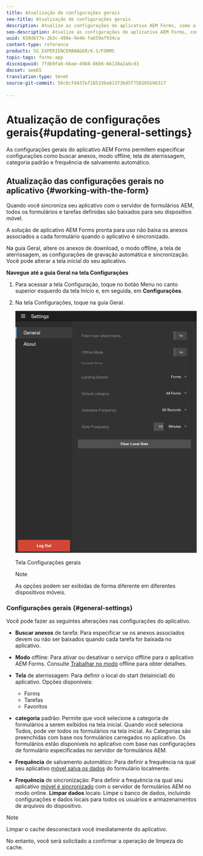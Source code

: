 ```yaml
---
title: Atualização de configurações gerais
seo-title: Atualização de configurações gerais
description: Atualize as configurações do aplicativo AEM Forms, como a tela Início, e busque as opções de pontos de partida e anexos
seo-description: Atualize as configurações do aplicativo AEM Forms, como a tela Início, e busque as opções de pontos de partida e anexos
uuid: 650d677e-2b3c-498e-9e46-fa659af934ca
content-type: reference
products: SG_EXPERIENCEMANAGER/6.5/FORMS
topic-tags: forms-app
discoiquuid: 7fdb9fab-6bae-49b8-86b6-66138a2a6cd3
docset: aem65
translation-type: tm+mt
source-git-commit: 56c6cfd437ef185336e81373bd5f758205b96317

---
```



# Atualização de configurações gerais{#updating-general-settings}

As configurações gerais do aplicativo AEM Forms permitem especificar configurações como buscar anexos, modo offline, tela de aterrissagem, categoria padrão e frequência de salvamento automático.

## Atualização das configurações gerais no aplicativo {#working-with-the-form}

Quando você sincroniza seu aplicativo com o servidor de formulários AEM, todos os formulários e tarefas definidas são baixados para seu dispositivo móvel.

A solução de aplicativo AEM Forms pronta para uso não baixa os anexos associados a cada formulário quando o aplicativo é sincronizado.

Na guia Geral, altere os anexos de download, o modo offline, a tela de aterrissagem, as configurações de gravação automática e sincronização. Você pode alterar a tela [](../../forms/using/home-screen.md) inicial do seu aplicativo.

**Navegue até a guia Geral na tela Configurações**

1. Para acessar a tela Configuração, toque no botão Menu no canto superior esquerdo da tela Início e, em seguida, em **Configurações**.
1. Na tela Configurações, toque na guia Geral.

   ![Configurações gerais no aplicativo AEM Forms](assets/gen-settings-1.png)

   Tela Configurações gerais

   >[!NOTE]
   >
   >As opções podem ser exibidas de forma diferente em diferentes dispositivos móveis.

### Configurações gerais {#general-settings}

Você pode fazer as seguintes alterações nas configurações do aplicativo.

* **Buscar anexos** de tarefa: Para especificar se os anexos associados devem ou não ser baixados quando cada tarefa for baixada no aplicativo.
* **Modo** offline: Para ativar ou desativar o serviço offline para o aplicativo AEM Forms. Consulte [Trabalhar no modo](/help/forms/using/work-offline-mode.md) offline para obter detalhes.
* **Tela** de aterrissagem: Para definir o local do start (tela[](../../forms/using/home-screen.md)inicial) do aplicativo.
Opções disponíveis:

   * Forms
   * Tarefas
   * Favoritos

* **categoria** padrão: Permite que você selecione a categoria de formulários a serem exibidos na tela inicial. Quando você seleciona Todos, pode ver todos os formulários na tela inicial. As Categorias são preenchidas com base nos formulários carregados no aplicativo. Os formulários estão disponíveis no aplicativo com base nas configurações de formulário especificadas no servidor de formulários AEM.

* **Frequência** de salvamento automático: Para definir a frequência na qual seu aplicativo [móvel salva os dados](../../forms/using/autosave-data-app.md) do formulário localmente.
* **Frequência** de sincronização: Para definir a frequência na qual seu aplicativo [móvel é sincronizado](../../forms/using/sync-app.md) com o servidor de formulários AEM no modo online.
   **Limpar dados** locais: Limpe o banco de dados, incluindo configurações e dados locais para todos os usuários e armazenamentos de arquivos do dispositivo.

>[!NOTE]
>
>Limpar o cache desconectará você imediatamente do aplicativo.
>
>No entanto, você será solicitado a confirmar a operação de limpeza do cache.
